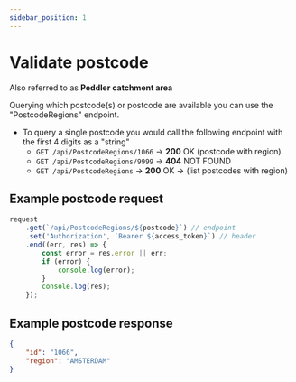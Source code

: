 ```yaml
---
sidebar_position: 1
---
```


# Validate postcode

Also referred to as **Peddler catchment area**

Querying which postcode(s) or postcode are available you can use the "PostcodeRegions" endpoint.
- To query a single postcode you would call the following endpoint with the first 4 digits as a "string"
  - `GET /api/PostcodeRegions/1066` -> **200** OK (postcode with region) 
  - `GET /api/PostcodeRegions/9999` -> **404** NOT FOUND
  - `GET /api/PostcodeRegions` -> **200** OK -> (list postcodes with region) 
  
## Example postcode request

```js
request
    .get(`/api/PostcodeRegions/${postcode}`) // endpoint
    .set('Authorization', `Bearer ${access_token}`) // header
    .end((err, res) => {
        const error = res.error || err;
        if (error) {
            console.log(error);
        }
        console.log(res);
    });
```

## Example postcode response

```json
{
    "id": "1066",
    "region": "AMSTERDAM"
}
```
